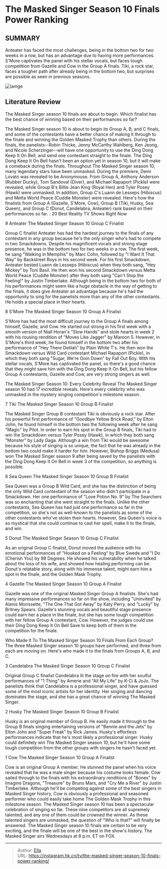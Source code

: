 # The Masked Singer Season 10 Finals Power Ranking


## SUMMARY 


 Anteater has faced the most challenges, being in the bottom two for two weeks in a row, but has an advantage due to having more performances. 
 S&#39;More captivates the panel with his stellar vocals, but faces tough competition from Gazelle and Cow in the Group A finals. 
 Tiki, a rock star, faces a tougher path after already being in the bottom two, but surprises are possible as seen in previous seasons. 

![iamge](https://static1.srcdn.com/wordpress/wp-content/uploads/2023/11/embargo-until-11_22-morning-the-masked-singer-season-10-finals-power-ranking.jpg)

## Literature Review
The Masked Singer season 10 finals are about to begin. Which finalist has the best chance of winning based on their performances so far?




The Masked Singer season 10 is about to begin its Group A, B, and C finals, and some of the contestants have a better chance of making it through to the finale and winning the Golden Masked Trophy than others. During the finals, the panelists--Robin Thicke, Jenny McCarthy Wahlberg, Ken Jeong, and Nicole Scherzinger--will have one opportunity to use the Ding Dong Keep It On Bell, and send one contestant straight to the finale. The Ding Dong Keep It On Bell hasn&#39;t been an option yet in season 10, but it will make a comeback during the finals.
Throughout The Masked Singer season 10, many legendary stars have been unmasked. During the premiere, Demi Lovato was revealed to be Anonymouse. From Group A, Anthony Anderson (Rubber Ducky), Tom Sandoval (Diver), and Michael Rapaport (Pickle) were revealed, while Group B&#39;s Billie Jean King (Royal Hen) and Tyler Posey (Hawk) were unmasked. In addition, Group C&#39;s Luann de Lesseps (Hibiscus) and Metta World Peace (Cuddle Monster) were revealed. Here&#39;s how the finalists from Group A (Gazelle, S&#39;More, Cow), Group B (Tiki, Husky, Sea Queen), and Group C (Donut, Candelabra, Anteater) rank based on their performances so far.
 : 20 Best Reality TV Shows Right Now









 








 9  Anteater 
The Masked Singer Season 10 Group C Finalist


Group C finalist Anteater has had the hardest journey to the finals of any contestant in any group because he&#39;s the only singer who&#39;s had to compete in two Smackdowns. Despite his magnificent vocals and strong stage presence, he was in the bottom two for two weeks in a row. The first week, he sang &#34;Walking in Memphis&#34; by Marc Cohn, followed by &#34;I Want It That Way&#34; by Backstreet Boys in his second week.
For his first Smackdown, Anteater bested Luann de Lesseps (Hibiscus) when they both sang, &#34;Hey Mickey&#34; by Toni Basil. He then won his second Smackdown versus Metta World Peace (Cuddle Monster) after they both sang &#34;Can&#39;t Stop the Feeling!&#34; by Justin Timberlake. Although being in the bottom two for both of his performances might seem like a huge obstacle in the way of getting to the finals, it does give Anteater an advantage because he&#39;s had the opportunity to sing for the panelists more than any of the other contestants. He holds a special place in their hearts.





 8  S&#39;More 
The Masked Singer Season 10 Group A Finalist


S&#39;More has had the most difficult journey to the Group A finals among himself, Gazelle, and Cow. He started out strong in his first week with a smooth version of Niall Horan&#39;s &#34;Slow Hands&#34; and stole hearts in week 2 with his rousing rendition of &#34;Moves Like Jagger&#34; by Maroon 5.
However, in S&#39;More&#39;s third week, he found himself in the bottom two after his performance of &#34;Hey There Delilah&#34; by Plain White T&#39;s. He then won the Smackdown versus Wild Card contestant Michael Rapaport (Pickle), in which they both sang &#34;Sugar, We&#39;re Goin Down&#34; by Fall Out Boy. With his stellar vocals, S&#39;More has captivated the panel, so there&#39;s a good chance that they might save him with the Ding Dong Keep It On Bell, but his fellow Group A contestants, Gazelle and Cow, are very strong singers as well.
            
 
 The Masked Singer Season 10: Every Celebrity Reveal 
The Masked Singer season 10 had 17 incredible reveals. Here&#39;s every celebrity who was unmasked in the mystery singing competition&#39;s milestone season.









 7  Tiki 
The Masked Singer Season 10 Group B Finalist


The Masked Singer Group B contestant Tiki is obviously a rock star. After his powerful first performance of &#34;Goodbye Yellow Brick Road,&#34; by Elton John, he found himself in the bottom two the following week after he sang &#34;Magic&#34; by Pilot. In order to earn his spot in the Group B finals, Tiki had to win the Smackdown versus Tyler Posey (Hawk), in which they both sang &#34;Monster&#34; by Lady Gaga.
Although a win from Tiki would be awesome because his style of singing is so unique, the fact that he was already in the bottom two could make it harder for him. However, Bishop Briggs (Medusa) won The Masked Singer season 9 after being saved by the panelists with the Ding Dong Keep It On Bell in week 3 of the competition, so anything is possible.





 6  Sea Queen 
The Masked Singer Season 10 Group B Finalist


Sea Queen was a Group B Wild Card, and she has the distinction of being the only Wild Card contestant of the season who didn&#39;t participate in a Smackdown. Her one performance of &#34;Love Potion No. 9&#34; by The Searchers was so enchanting that she went straight to the finals. Unlike the other contestants, Sea Queen has had just one performance so far in the competition, so she&#39;s not as well-known to the panelists as some of the other contestants who&#39;ve stolen their hearts. However, Sea Queen&#39;s voice is so mystical that she could continue to cast her spell, make it to the finale, and win.





 5  Donut 
The Masked Singer Season 10 Group C Finalist


As an original Group C finalist, Donut moved the audience with his emotional performances of &#34;Hooked on a Feeling&#34; by Blue Swede and &#34;I Do (Cherish You) by 98 Degrees. He showed his vulnerability when he talked about the loss of his wife, and showed how healing performing can be. Donut&#39;s relatable story, along with his immense talent, might earn him a spot in the finale, and the Golden Mask Trophy.





 4  Gazelle 
The Masked Singer Season 10 Group A Finalist


Gazelle was one of the original Masked Singer Group A finalists. She&#39;s had many impressive performances so far on the show, including &#34;Uninvited&#34; by Alanis Morissette, &#34;The One That Got Away&#34; by Katy Perry, and &#34;Lucky&#34; by Britney Spears. Gazelle&#39;s stunning vocals and beautiful stage presence could earn her a place in the finale, but she has some tough competition with her fellow Group A contestant, Cow. However, the judges could use their Ding Dong Keep It On Bell Save to keep both of them in the competition for the finale.
            
 
 Who Made It To The Masked Singer Season 10 Finals From Each Group? 
The three Masked Singer season 10 groups have performed, and three from each are moving on. Here&#39;s who made it to the finals from Groups A, B, and C.









 3  Candelabra 
The Masked Singer Season 10 Group C Finalist


Original Group C finalist Candelabra lit the stage on fire with her soulful performances of &#34;1 Thing&#34; by Amerie and &#34;All My Life&#34; by K-Ci &amp; JoJo. The panelists think that Candelabra is a professional singer, and have guessed some of the most iconic artists for her identity. Her singing and dancing dominates the stage, and she has a great chance of winning The Masked Singer.





 2  Husky 
The Masked Singer Season 10 Group B Finalist


Husky is an original member of Group B. He easily made it through to the Group B finals singing entertaining versions of &#34;Bennie and the Jets&#34; by Elton John and &#34;Super Freak&#34; by Rick James. Husky&#39;s effortless performances indicate that he&#39;s most likely a professional singer. Husky could definitely win The Masked Singer season 10, but he&#39;ll have some tough competition from the other groups with singers he hasn&#39;t faced yet.





 1  Cow 
The Masked Singer Season 10 Group A Finalist


Cow is an original Group A member. He stunned the panel when his voice revealed that he was a male singer because his costume looks female. Cow sailed through to the finals with his extraordinary renditions of &#34;Bones&#34; by Imagine Dragons, &#34;Treasure&#34; by Bruno Mars, and &#34;Cry Me a River&#34; by Justin Timberlake. Although he&#39;ll be competing against some of the best singers in Masked Singer history, Cow is obviously a professional and seasoned performer who could easily take home The Golden Mask Trophy in this milestone season.
The Masked Singer season 10 has been a spectacular celebration of singing so far. These nine competitors are all supremely talented, and any one of them could be crowned the winner. As these talented singers are unmasked, the question of &#34;Who is that?&#34; will finally be answered. The Masked Singer season 10 finals are certain to be very exciting, and the finale will be one of the best in the show&#39;s history.
The Masked Singer airs Wednesdays at 8 p.m. ET on FOX.

---

> Author: [Ella](https://instagram.hk.cn/)  
> URL: https://instagram.hk.cn/tv/the-masked-singer-season-10-finals-power-ranking/  

